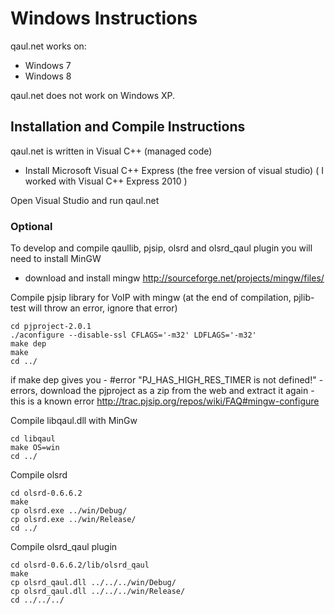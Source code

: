 Windows Instructions
====================

qaul.net works on:
* Windows 7
* Windows 8

qaul.net does not work on Windows XP.


Installation and Compile Instructions
--------------------------------------

qaul.net is written in Visual C++ (managed code)

* Install Microsoft Visual C++ Express (the free version of visual studio) 
  ( I worked with Visual C++ Express 2010 )

Open Visual Studio and run qaul.net

### Optional

To develop and compile qaullib, pjsip, olsrd and olsrd_qaul plugin you will need to install MinGW
* download and install mingw
  http://sourceforge.net/projects/mingw/files/

Compile pjsip library for VoIP with mingw
(at the end of compilation, pjlib-test will throw an error, ignore that error)
    
	cd pjproject-2.0.1
	./aconfigure --disable-ssl CFLAGS='-m32' LDFLAGS='-m32'
	make dep
    make
	cd ../

if make dep gives you - #error "PJ_HAS_HIGH_RES_TIMER is not defined!" - errors, download the pjproject as a zip from
the web and extract it again - this is a known error http://trac.pjsip.org/repos/wiki/FAQ#mingw-configure

Compile libqaul.dll with MinGw

    cd libqaul
    make OS=win
    cd ../

Compile olsrd

    cd olsrd-0.6.6.2
    make
	cp olsrd.exe ../win/Debug/
	cp olsrd.exe ../win/Release/
	cd ../

Compile olsrd_qaul plugin

    cd olsrd-0.6.6.2/lib/olsrd_qaul
    make
	cp olsrd_qaul.dll ../../../win/Debug/
	cp olsrd_qaul.dll ../../../win/Release/
	cd ../../../

